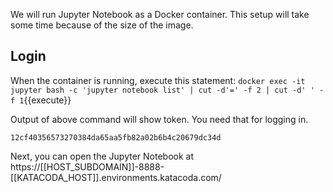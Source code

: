We will run Jupyter Notebook as a Docker container. This setup will take some time because of the size of the image.

## Login
When the container is running, execute this statement:
`docker exec -it jupyter bash -c 'jupyter notebook list' | cut -d'=' -f 2 | cut -d' ' -f 1`{{execute}}

Output of above command will show token. You need that for logging in.

```
12cf40356573270384da65aa5fb82a02b6b4c20679dc34d
```

Next, you can open the Jupyter Notebook at 
 https://[[HOST_SUBDOMAIN]]-8888-[[KATACODA_HOST]].environments.katacoda.com/